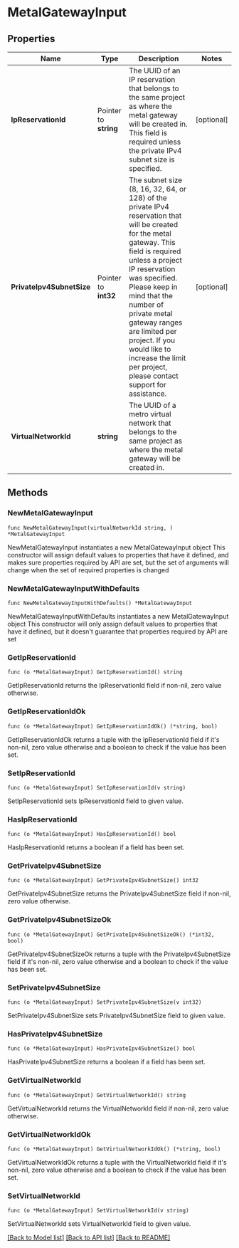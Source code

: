 # MetalGatewayInput

## Properties

Name | Type | Description | Notes
------------ | ------------- | ------------- | -------------
**IpReservationId** | Pointer to **string** | The UUID of an IP reservation that belongs to the same project as where the metal gateway will be created in. This field is required unless the private IPv4 subnet size is specified. | [optional] 
**PrivateIpv4SubnetSize** | Pointer to **int32** | The subnet size (8, 16, 32, 64, or 128) of the private IPv4 reservation that will be created for the metal gateway. This field is required unless a project IP reservation was specified.           Please keep in mind that the number of private metal gateway ranges are limited per project. If you would like to increase the limit per project, please contact support for assistance. | [optional] 
**VirtualNetworkId** | **string** | The UUID of a metro virtual network that belongs to the same project as where the metal gateway will be created in. | 

## Methods

### NewMetalGatewayInput

`func NewMetalGatewayInput(virtualNetworkId string, ) *MetalGatewayInput`

NewMetalGatewayInput instantiates a new MetalGatewayInput object
This constructor will assign default values to properties that have it defined,
and makes sure properties required by API are set, but the set of arguments
will change when the set of required properties is changed

### NewMetalGatewayInputWithDefaults

`func NewMetalGatewayInputWithDefaults() *MetalGatewayInput`

NewMetalGatewayInputWithDefaults instantiates a new MetalGatewayInput object
This constructor will only assign default values to properties that have it defined,
but it doesn't guarantee that properties required by API are set

### GetIpReservationId

`func (o *MetalGatewayInput) GetIpReservationId() string`

GetIpReservationId returns the IpReservationId field if non-nil, zero value otherwise.

### GetIpReservationIdOk

`func (o *MetalGatewayInput) GetIpReservationIdOk() (*string, bool)`

GetIpReservationIdOk returns a tuple with the IpReservationId field if it's non-nil, zero value otherwise
and a boolean to check if the value has been set.

### SetIpReservationId

`func (o *MetalGatewayInput) SetIpReservationId(v string)`

SetIpReservationId sets IpReservationId field to given value.

### HasIpReservationId

`func (o *MetalGatewayInput) HasIpReservationId() bool`

HasIpReservationId returns a boolean if a field has been set.

### GetPrivateIpv4SubnetSize

`func (o *MetalGatewayInput) GetPrivateIpv4SubnetSize() int32`

GetPrivateIpv4SubnetSize returns the PrivateIpv4SubnetSize field if non-nil, zero value otherwise.

### GetPrivateIpv4SubnetSizeOk

`func (o *MetalGatewayInput) GetPrivateIpv4SubnetSizeOk() (*int32, bool)`

GetPrivateIpv4SubnetSizeOk returns a tuple with the PrivateIpv4SubnetSize field if it's non-nil, zero value otherwise
and a boolean to check if the value has been set.

### SetPrivateIpv4SubnetSize

`func (o *MetalGatewayInput) SetPrivateIpv4SubnetSize(v int32)`

SetPrivateIpv4SubnetSize sets PrivateIpv4SubnetSize field to given value.

### HasPrivateIpv4SubnetSize

`func (o *MetalGatewayInput) HasPrivateIpv4SubnetSize() bool`

HasPrivateIpv4SubnetSize returns a boolean if a field has been set.

### GetVirtualNetworkId

`func (o *MetalGatewayInput) GetVirtualNetworkId() string`

GetVirtualNetworkId returns the VirtualNetworkId field if non-nil, zero value otherwise.

### GetVirtualNetworkIdOk

`func (o *MetalGatewayInput) GetVirtualNetworkIdOk() (*string, bool)`

GetVirtualNetworkIdOk returns a tuple with the VirtualNetworkId field if it's non-nil, zero value otherwise
and a boolean to check if the value has been set.

### SetVirtualNetworkId

`func (o *MetalGatewayInput) SetVirtualNetworkId(v string)`

SetVirtualNetworkId sets VirtualNetworkId field to given value.



[[Back to Model list]](../README.md#documentation-for-models) [[Back to API list]](../README.md#documentation-for-api-endpoints) [[Back to README]](../README.md)


